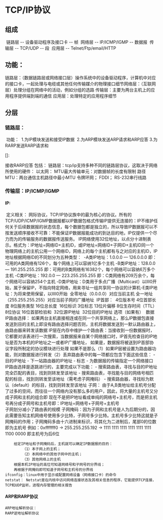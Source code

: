 # TCP/IP协议  
## 组成  
​	链路层	--	设备驱动程序及接口卡	--	帧
​	网络层	--	IP/ICMP/IGMP	--	数据报
​	传输层	--	TCP/UDP		--	段
​	应用层	--	Telnet/Ftp/email/HTTP
## 功能：
​	链路层：（数据链路层或网络接口层）操作系统中的设备驱动程序，计算机中对应的接口卡，一起处理与电缆或其他任何传输媒介的物理接口细节
​	网络层：（互联网层）处理分组在网络中的活动，例如分组的选路
​	传输层：主要为两台主机上的应用程序提供端到端的通信
​	应用层：处理特定的应用程序细节
## 分层
### 链路层：
​	功能：
​		1.为IP模块发送和接受IP数据
​		2.为ARP模块发送ARP请求和ARP应答
​		3.为RARP发送RARP请求和

[]: 

接收RARP应答
	包括：
		链路层：tcp/ip支持多种不同的链路层协议，这取决于网络所使用的硬件：
			以太网： MTU最大传输单元：对数据帧的长度有限制
					路径MTU：两台通信主机路径中最小MTU
			令牌环网；
			FDDI；
			RS-232串行线路
### 传输层：IP/ICMP/IGMP
#### IP: 
​	定义相关：
​		网际协议，TCP/IP协议族中的最为核心的协议。所有的TCP/UDP/ICMP/IGMP数据报都以IP数据包格式传输
​		IP提供无连接的：IP不维护任何关于后续数据报的状态信息，每个数据包都是独立的，所以导致IP数据报可以不按发送顺序接收
​		不可靠：不能保证IP数据报能成功的到达目的地，IP仅提供一个尽力而为的传输服务
​		的数据报传送服务。
​		IP网络使用32位地址，以点分十进制表示。格式为：IP地址=网络ID+主机ID，或IP地址=网络ID+子网ID+主机ID
​		同一个物理网络上的主机公用一个网络ID，网络上的每个主机都有与之对应的主机ID，
​		IP地址根据网络ID的不同划分为五种类型：
​		 	-A类IP地址：1.0.0.0 — 126.0.0.0	即：可用的A类网络有126个，每个网络上可以容纳1亿多个主机
​			-B类IP地址：128.0.0 — 191.255.255.255 即：可用的B类网络有16382个，每个网络可以容纳6万多个主机
​			-C类IP地址：192.0.0 — 223.255.255.255 即：C类网络有209万余个，每个网络可以容纳254个主机 
​			-D类IP地址：D类用于多点广播（Multicast）以III0开始，属于保留IP，不指向特定网络，用来寻址一组共享同一协议的计算机
​			-E类IP地址：为将来使用保留，以IIII0开始
​			全零地址（0.0.0.0）对应当前主机 全一地址（255.255.255.255）对应当前子网的广播地址
​	IP首部： 
​		4位版本号 4位首部长度 8位服务类型	16位总长度
​		16位标识  						3位标志  13位片偏移
​		8位生存时间（TTL）    8位协议  	16位首部检验和
​		32位源IP地址
​		32位目的IP地址
​		选项（如果有）
​		数据
​	IP路由选择： 
​		如果两台主机直接相连或在同一个共享网络上，那么IP数据包直接发送到目的主机上即没有路由选择问题
​		否则，主机将数据发送到一默认路由器上，由路由器来转发该数据
​		IP层在内存中维护一个路由表：当接收到一份数据报时，它都要对该表进行一次搜索，当数据报来自某个网络接口时，
​		IP首先检查目的IP地址是否为本机的IP地址之一或者IP广播地址，
​		如果是，数据报将被送到IP首部协议字段所制定的协议模块进行处理
​		如果不是那么（1）如果IP层被设置为路由器功能，则对数据报进行转发（2）丢弃
​		路由表中的每一项都应包含下面这些信息：
			- 目的IP地址
			- 下一站路由器的IP地址
			- 标志
			- 为数据报的传输指定一个网络接口
		IP路由选择是逐跳进行的，主要完成以下功能：
			- 搜索路由表，寻找与目的IP地址完全匹配的表目，找到则转发至该地址
			- 搜索路由表，寻找能与目的网络号相匹配的标目，找到则转发至该地址（需考虑子网掩码）
			- 搜索路由器，寻找标为默认（default）的标目，找到则转发至该地址
			子网：
			由于A,B类地址给主机号分配了过多的空间，而往往一个网络内没有那么多的用户，因此，将大量的主机号又分成子网和主机的组合即
			现在不是把IP地址看成单纯的网络号+主机号，而是把主机号再分成子网号和主机号即：IP地址=网络号+子网号+主机号		
			子网划分减小了路由表的规模
			子网掩码：因为子网和主机号是人为后期分的，因此需要告知主机网络号使用多少比特，子网号多少比特。主机号多少比特这就是子网掩码的作用；子网掩码多由十六进制来标识，将其化为二进制后，尾部0的位数即为主机号
			例如：0xfffffff0 -> 255.255.255.192 -> 1111 1111 1111 1111 1111 1111 1100 0000
				即主机号为后6位

		给定IP地址和子网掩码后，主机就可以确定IP数据报的目的：
			（1）本子网上的主机；
			（2）本网络中的其他子网中的主机；
			（3）其他网络上的主机
		根据本机IP地址的高位可知道网络号和子网号的分界线；
		再根据子网掩码即可知道子网号和主机号的分界线
	ifconfig：linux中用于显示或配置网络设备（网络接口卡）的命令
	netstat： Netstat是在内核中访问网络连接状态及其相关信息的程序，它能提供TCP连接，TCP和UDP监听，进程内存管理的相关报告
#### ARP和RARP协议
	ARP地址解析协议：
	RARP逆地址解析协议